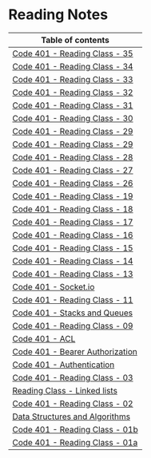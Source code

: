 # Reading Notes

|Table of contents                                      |
|-------------------------------------------------------|
|[Code 401 - Reading Class - 35](./Notes/Class-35.md) |
|[Code 401 - Reading Class - 34](./Notes/Class-34.md) |
|[Code 401 - Reading Class - 33](./Notes/Class-33.md) |
|[Code 401 - Reading Class - 32](./Notes/Class-32.md) |
|[Code 401 - Reading Class - 31](./Notes/Class-31.md) |
|[Code 401 - Reading Class - 30](./Notes/Class-30.md) |
|[Code 401 - Reading Class - 29](./Notes/Class-29.md) |
|[Code 401 - Reading Class - 29](./Notes/Class-29.md) |
|[Code 401 - Reading Class - 28](./Notes/Class-28.md) |
|[Code 401 - Reading Class - 27](./Notes/Class-27.md) |
|[Code 401 - Reading Class - 26](./Notes/Class-26.md) |
|[Code 401 - Reading Class - 19](./Notes/Class-19.md) |
|[Code 401 - Reading Class - 18](./Notes/Class-18.md) |
|[Code 401 - Reading Class - 17](./Notes/Class-17.md) |
|[Code 401 - Reading Class - 16](./Notes/Class-16.md) |
|[Code 401 - Reading Class - 15](./Notes/trees/Class-15.md) |
|[Code 401 - Reading Class - 14](./Notes/Class-14.md) |
|[Code 401 - Reading Class - 13](./Notes/Class-13.md) |
|[Code 401 - Socket.io](./Notes/socketio.md) |
|[Code 401 - Reading Class - 11](./Notes/Class-11.md)|
|[Code 401 - Stacks and Queues](./Notes/stack-and-queues/stacks-and-queues.md)|
|[Code 401 - Reading Class - 09](./Notes/Class-09.md) |
|[Code 401 - ACL](./Notes/ACL.md) |
|[Code 401 - Bearer Authorization](./Notes/BearerAuthorization.md) |
|[Code 401 - Authentication](./Notes/Authentication.md) |
|[Code 401 - Reading Class - 03](./Notes/Class-03.md)   |
|[Reading Class - Linked lists](./Notes/Linked-lists.md)|
|[Code 401 - Reading Class - 02](./Notes/Class-02.md)   |
|[Data Structures and Algorithms](./Notes/DSA.md)       |
|[Code 401 - Reading Class - 01b](./Notes/Class-01b.md) |
|[Code 401 - Reading Class - 01a](./Notes/Class-01a.md) |
